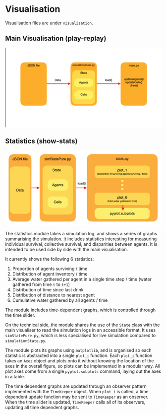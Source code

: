 # Visualisation

Visualisation files are under `visualisation`.

## Main Visualisation (play-replay)

![Main Visualisation Diagram](/docs/mainVis_diagram.png?raw=true)

## Statistics (show-stats)

![Statistics Diagram](/docs/stats_diagram.png?raw=true)

The statistics module takes a simulation log, and shows a series of graphs summarising the simulation. It includes statistics interesting for measuring individual survival, collective survival, and disparities between agents. It is intended to be used side by side with the main visualisation.

It currently shows the following 6 statistics:
1. Proportion of agents surviving / time
2. Distribution of agent inventory / time
3. Average water gathered per agent in a single time step / time (water gathered from time `t` to `t+1`)
4. Distribution of time since last drink
5. Distribution of distance to nearest agent
6. Cumulative water gathered by all agents / time

The module includes time-dependent graphs, which is controlled through the time slider.

On the technical side, the module shares the use of the `State` class with the main visualiser to read the simulation logs in an accessible format. It uses `simStatePure.py`, which is less specialised for live simulation compared to `simulationState.py`.

The module plots its graphs using `matplotlib`, and is organised so each statistic is abstracted into a single `plot_i` function. Each `plot_i` function takes an `Axes` object and plots onto it without knowing the location of the axes in the overall figure, so plots can be implemented in a modular way. All plot axes come from a single `pyplot.subplots` command, laying out the axes in a table.

The time dependent graphs are updated through an observer pattern implemented with the `TimeKeeper` object. When `plot_i` is called, a time dependent update function may be sent to `TimeKeeper` as an observer. When the time slider is updated, `TimeKeeper` calls all of its observers, updating all time dependent graphs.
